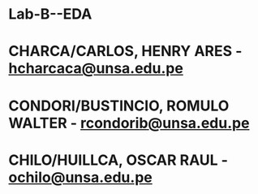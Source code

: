 # Lab-B--EDA
# CHARCA/CARLOS, HENRY ARES - hcharcaca@unsa.edu.pe 
# CONDORI/BUSTINCIO, ROMULO WALTER - rcondorib@unsa.edu.pe
# CHILO/HUILLCA, OSCAR RAUL - ochilo@unsa.edu.pe

